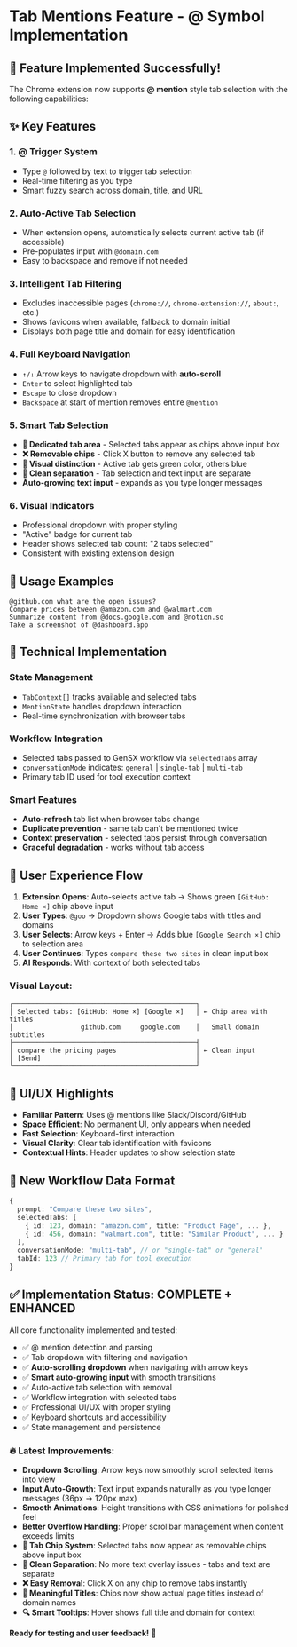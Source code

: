 # Tab Mentions Feature - @ Symbol Implementation

## 🎉 Feature Implemented Successfully!

The Chrome extension now supports **@ mention** style tab selection with the following capabilities:

## ✨ Key Features

### 1. **@ Trigger System**
- Type `@` followed by text to trigger tab selection
- Real-time filtering as you type
- Smart fuzzy search across domain, title, and URL

### 2. **Auto-Active Tab Selection**
- When extension opens, automatically selects current active tab (if accessible)
- Pre-populates input with `@domain.com ` 
- Easy to backspace and remove if not needed

### 3. **Intelligent Tab Filtering**
- Excludes inaccessible pages (`chrome://`, `chrome-extension://`, `about:`, etc.)
- Shows favicons when available, fallback to domain initial
- Displays both page title and domain for easy identification

### 4. **Full Keyboard Navigation**
- `↑/↓` Arrow keys to navigate dropdown with **auto-scroll**
- `Enter` to select highlighted tab
- `Escape` to close dropdown
- `Backspace` at start of mention removes entire `@mention`

### 5. **Smart Tab Selection**
- **🎯 Dedicated tab area** - Selected tabs appear as chips above input box
- **❌ Removable chips** - Click X button to remove any selected tab
- **🎨 Visual distinction** - Active tab gets green color, others blue
- **📱 Clean separation** - Tab selection and text input are separate
- **Auto-growing text input** - expands as you type longer messages

### 6. **Visual Indicators**
- Professional dropdown with proper styling
- "Active" badge for current tab
- Header shows selected tab count: "2 tabs selected"
- Consistent with existing extension design

## 🎯 Usage Examples

```
@github.com what are the open issues?
Compare prices between @amazon.com and @walmart.com
Summarize content from @docs.google.com and @notion.so
Take a screenshot of @dashboard.app
```

## 🔧 Technical Implementation

### State Management
- `TabContext[]` tracks available and selected tabs
- `MentionState` handles dropdown interaction
- Real-time synchronization with browser tabs

### Workflow Integration
- Selected tabs passed to GenSX workflow via `selectedTabs` array
- `conversationMode` indicates: `general` | `single-tab` | `multi-tab`
- Primary tab ID used for tool execution context

### Smart Features
- **Auto-refresh** tab list when browser tabs change
- **Duplicate prevention** - same tab can't be mentioned twice
- **Context preservation** - selected tabs persist through conversation
- **Graceful degradation** - works without tab access

## 🚀 User Experience Flow

1. **Extension Opens**: Auto-selects active tab → Shows green `[GitHub: Home ×]` chip above input
2. **User Types**: `@goo` → Dropdown shows Google tabs with titles and domains
3. **User Selects**: Arrow keys + Enter → Adds blue `[Google Search ×]` chip to selection area
4. **User Continues**: Types `compare these two sites` in clean input box
5. **AI Responds**: With context of both selected tabs

### Visual Layout:
```
┌──────────────────────────────────────────────┐
│ Selected tabs: [GitHub: Home ×] [Google ×]   │ ← Chip area with titles
│                 github.com     google.com    │   Small domain subtitles
├──────────────────────────────────────────────┤
│ compare the pricing pages                    │ ← Clean input
│ [Send]                                       │
└──────────────────────────────────────────────┘
```

## 🎨 UI/UX Highlights

- **Familiar Pattern**: Uses @ mentions like Slack/Discord/GitHub
- **Space Efficient**: No permanent UI, only appears when needed  
- **Fast Selection**: Keyboard-first interaction
- **Visual Clarity**: Clear tab identification with favicons
- **Contextual Hints**: Header updates to show selection state

## 🔄 New Workflow Data Format

```typescript
{
  prompt: "Compare these two sites",
  selectedTabs: [
    { id: 123, domain: "amazon.com", title: "Product Page", ... },
    { id: 456, domain: "walmart.com", title: "Similar Product", ... }
  ],
  conversationMode: "multi-tab", // or "single-tab" or "general"
  tabId: 123 // Primary tab for tool execution
}
```

## ✅ Implementation Status: **COMPLETE + ENHANCED**

All core functionality implemented and tested:
- ✅ @ mention detection and parsing
- ✅ Tab dropdown with filtering and navigation  
- ✅ **Auto-scrolling dropdown** when navigating with arrow keys
- ✅ **Smart auto-growing input** with smooth transitions
- ✅ Auto-active tab selection with removal
- ✅ Workflow integration with selected tabs
- ✅ Professional UI/UX with proper styling
- ✅ Keyboard shortcuts and accessibility
- ✅ State management and persistence

### 🔥 Latest Improvements:
- **Dropdown Scrolling**: Arrow keys now smoothly scroll selected items into view
- **Input Auto-Growth**: Text input expands naturally as you type longer messages (36px → 120px max)
- **Smooth Animations**: Height transitions with CSS animations for polished feel
- **Better Overflow Handling**: Proper scrollbar management when content exceeds limits
- **🎯 Tab Chip System**: Selected tabs now appear as removable chips above input box
- **🎨 Clean Separation**: No more text overlay issues - tabs and text are separate
- **❌ Easy Removal**: Click X on any chip to remove tabs instantly
- **📄 Meaningful Titles**: Chips now show actual page titles instead of domain names
- **🔍 Smart Tooltips**: Hover shows full title and domain for context

**Ready for testing and user feedback!** 🎊